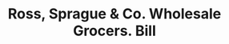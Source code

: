 ---
doi: 10.7916/D8SX7R98
date_other: '1900'
date_other_textual: '1900'
form: printed ephemera
genre:
- Invoices
name:
- Ross, Sprague & Co. Wholesale Grocers
object_in_context_url: https://biggert.cul.columbia.edu/items/view/ave_biggert_01288
subject_hierarchical_geographic:
- Cleveland, Ohio, United States
subject_name:
- Ross, Sprague & Co. Wholesale Grocers
title: Ross, Sprague & Co. Wholesale Grocers. Bill
sort_title: Ross, Sprague & Co. Wholesale Grocers. Bill
call_number: ave_biggert_01288
coordinates:
- 41.48222222222223,-81.66972222222223
pid: ave_biggert_01288
identifiers: ave_biggert_01288
thumbnail: https://derivativo-2.library.columbia.edu/iiif/2/ldpd:343238/full/!256,256/0/native.jpg
permalink: "/items/ave_biggert_01288/"
layout: iiif-image-page
---